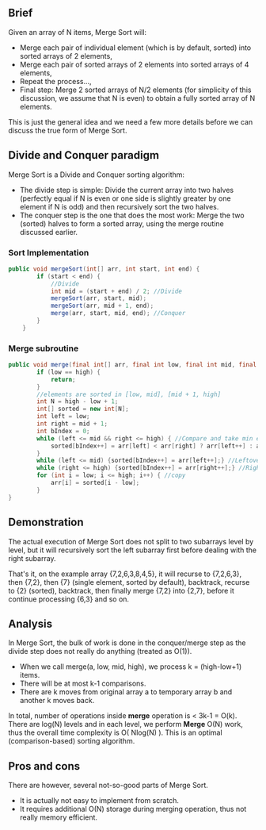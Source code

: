 ## Brief
Given an array of N items, Merge Sort will:
* Merge each pair of individual element (which is by default, sorted) into sorted arrays of 2 elements,
* Merge each pair of sorted arrays of 2 elements into sorted arrays of 4 elements,
* Repeat the process...,
* Final step: Merge 2 sorted arrays of N/2 elements (for simplicity of this discussion, we assume that N is even) to obtain a fully sorted array of N elements.

This is just the general idea and we need a few more details before we can discuss the true form of Merge Sort.  

## Divide and Conquer paradigm
Merge Sort is a Divide and Conquer sorting algorithm:  

* The divide step is simple: Divide the current array into two halves (perfectly equal if N is even or one side is slightly greater by one element if N is odd) and then recursively sort the two halves.
* The conquer step is the one that does the most work: Merge the two (sorted) halves to form a sorted array, using the merge routine discussed earlier.

### Sort Implementation
```java
public void mergeSort(int[] arr, int start, int end) {
        if (start < end) {
            //Divide
            int mid = (start + end) / 2; //Divide
            mergeSort(arr, start, mid);
            mergeSort(arr, mid + 1, end);
            merge(arr, start, mid, end); //Conquer
        }
    }
```
### Merge subroutine
```java
public void merge(final int[] arr, final int low, final int mid, final int high) {
        if (low == high) {
            return;
        }
        //elements are sorted in [low, mid], [mid + 1, high]
        int N = high - low + 1;
        int[] sorted = new int[N];
        int left = low;
        int right = mid + 1;
        int bIndex = 0;
        while (left <= mid && right <= high) { //Compare and take min element, increment partition index if taken
            sorted[bIndex++] = arr[left] < arr[right] ? arr[left++] : arr[right++];
        }
        while (left <= mid) {sorted[bIndex++] = arr[left++];} //Leftover, if any
        while (right <= high) {sorted[bIndex++] = arr[right++];} //Rightover, if any
        for (int i = low; i <= high; i++) { //copy
            arr[i] = sorted[i - low];
        }
}
```
## Demonstration
The actual execution of Merge Sort does not split to two subarrays level by level, but it will recursively sort the left subarray first before dealing with the right subarray.

That's it, on the example array {7,2,6,3,8,4,5}, it will recurse to {7,2,6,3}, then {7,2}, then {7} (single element, sorted by default), backtrack, recurse to {2} (sorted), backtrack, then finally merge {7,2} into {2,7}, before it continue processing {6,3} and so on.

## Analysis
In Merge Sort, the bulk of work is done in the conquer/merge step as the divide step does not really do anything (treated as O(1)).

* When we call merge(a, low, mid, high), we process k = (high-low+1) items.
* There will be at most k-1 comparisons.
* There are k moves from original array a to temporary array b and another k moves back.

In total, number of operations inside **merge** operation is < 3k-1 = O(k).
There are log(N) levels and in each level, we perform **Merge** O(N) work, thus the overall time complexity is O( Nlog(N) ). This is an optimal (comparison-based) sorting algorithm.

## Pros and cons
There are however, several not-so-good parts of Merge Sort. 
* It is actually not easy to implement from scratch. 
* It requires additional O(N) storage during merging operation, thus not really memory efficient.
